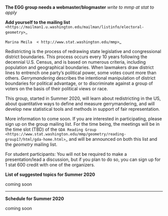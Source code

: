 
**The EGG group needs a webmaster/blogmaster** *write to mmp at stat to apply*


**Add yourself to the mailing list** ` <https://mailman1.u.washington.edu/mailman/listinfo/electoral-geometry>`_ 


`Marina Meila  < http://www.stat.washington.edu/mmp>`_

Redistricting is the process of redrawing state legislative and congressional district boundaries. This process occurs every 10 years following the decennial U.S. Census, and is based on numerous criteria, including population and geographical boundaries. When lawmakers draw district lines to entrench one party’s political power, some votes count more than others. *Gerrymandering* describes the intentional manipulation of district boundaries for political advantage, or to discriminate against a group of voters on the basis of their political views or race.

This group, started in Summer 2020, will learn about redistricting in the US, about quantitative ways to define and measure gerrymandering, and will develop new statistical tools and methods in support of fair representation.

More information to come soon. If you are interested in participating, please sign up on the group mailing list. For the time being, the meetings will be in the time slot (TBD) of the `GDA Reading Group <https://www.stat.washington.edu/mmp/geometry/reading-group17/html/gda-home.html>`_ and will be announced on both this list and the *geometry* mailing list.  

For student participants: You will not be required to make a presentation/lead a discussion, but if you plan to do so, you can sign up for 1 stat 600 credit with one of the organizers.  


**List of suggested topics for Summer 2020**

coming soon

---------------------------------------------------------------------------

**Schedule for Summer 2020**

coming soon
